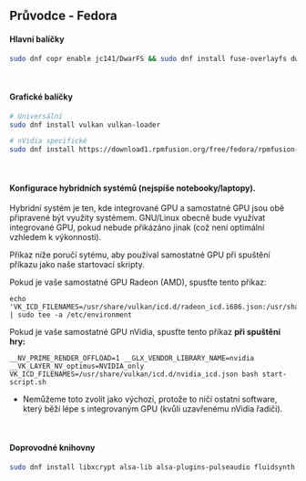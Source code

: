 ## Průvodce - Fedora

#### Hlavní balíčky
```sh
sudo dnf copr enable jc141/DwarFS && sudo dnf install fuse-overlayfs dwarfs wine
```
<br>

#### Grafické balíčky

```sh
# Universální
sudo dnf install vulkan vulkan-loader

# nVidia specifické
sudo dnf install https://download1.rpmfusion.org/free/fedora/rpmfusion-free-release-$(rpm -E %fedora).noarch.rpm https://download1.rpmfusion.org/nonfree/fedora/rpmfusion-nonfree-release-$(rpm -E %fedora).noarch.rpm && sudo dnf install xorg-x11-drv-nvidia akmod-nvidia
```
<br>

#### Konfigurace hybridních systémů (nejspíše notebooky/laptopy).

Hybridní systém je ten, kde integrované GPU a samostatné GPU jsou obě připravené být využity systémem. GNU/Linux obecně bude využívat integrované GPU, pokud nebude přikázáno jinak (což není optimální vzhledem k výkonnosti).

Příkaz níže poručí sytému, aby používal samostatné GPU při spuštění příkazu jako naše startovací skripty.

Pokud je vaše samostatné GPU Radeon (AMD), spusťte tento příkaz:

```
echo 'VK_ICD_FILENAMES=/usr/share/vulkan/icd.d/radeon_icd.i686.json:/usr/share/vulkan/icd.d/radeon_icd.x86_64.json' | sudo tee -a /etc/environment
```

Pokud je vaše samostatné GPU nVidia, spusťte tento příkaz **při spuštění hry:**

```
__NV_PRIME_RENDER_OFFLOAD=1 __GLX_VENDOR_LIBRARY_NAME=nvidia  __VK_LAYER_NV_optimus=NVIDIA_only VK_ICD_FILENAMES=/usr/share/vulkan/icd.d/nvidia_icd.json bash start-script.sh
```

- Nemůžeme toto zvolit jako výchozí, protože to ničí ostatní software, který běží lépe s integrovaným GPU (kvůli uzavřenému nVidia řadiči).
<br>

#### Doprovodné knihovny
```sh
sudo dnf install libxcrypt alsa-lib alsa-plugins-pulseaudio fluidsynth pulseaudio openal
```
